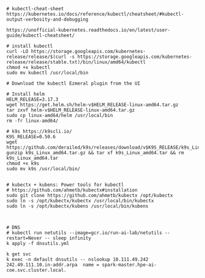     # kubectl-cheat-sheet
    https://kubernetes.io/docs/reference/kubectl/cheatsheet/#kubectl-output-verbosity-and-debugging 
    
    https://unofficial-kubernetes.readthedocs.io/en/latest/user-guide/kubectl-cheatsheet/

    # install kubectl
    curl -LO https://storage.googleapis.com/kubernetes-release/release/$(curl -s https://storage.googleapis.com/kubernetes-release/release/stable.txt)/bin/linux/amd64/kubectl
    chmod +x kubectl 
    sudo mv kubectl /usr/local/bin
    
    # Download the kubectl Ezmeral plugin from the UI

    # Install helm
    HELM_RELEASE=3.17.3
    wget https://get.helm.sh/helm-v$HELM_RELEASE-linux-amd64.tar.gz
    tar zxvf helm-v$HELM_RELEASE-linux-amd64.tar.gz 
    sudo cp linux-amd64/helm /usr/local/bin
    rm -fr linux-amd64/
        
    # k9s https://k9scli.io/ 
    K9S_RELEASE=0.50.6
    wget https://github.com/derailed/k9s/releases/download/v$K9S_RELEASE/k9s_Linux_amd64.tar.gz
    gunzip k9s_Linux_amd64.tar.gz && tar xf k9s_Linux_amd64.tar && rm k9s_Linux_amd64.tar
    chmod +x k9s
    sudo mv k9s /usr/local/bin/


    # kubectx + kubens: Power tools for kubectl
    # https://github.com/ahmetb/kubectx#installation
    sudo git clone https://github.com/ahmetb/kubectx /opt/kubectx
    sudo ln -s /opt/kubectx/kubectx /usr/local/bin/kubectx
    sudo ln -s /opt/kubectx/kubens /usr/local/bin/kubens



    # DNS
    # kubectl run netutils --image=gcr.io/run-ai-lab/netutils --restart=Never -- sleep infinity
    k apply -f dnsutils.yml 
    
    k get svc 
    k exec -n default dnsutils -- nslookup 10.111.49.242
    242.49.111.10.in-addr.arpa	name = spark-master.hpe-ai-coe.svc.cluster.local.
